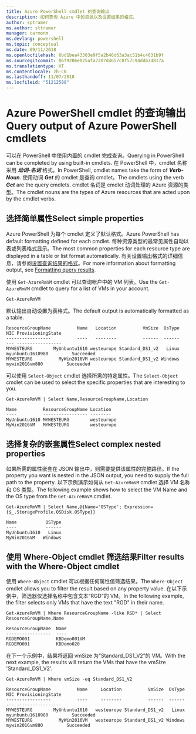 ```yaml
---
title: Azure PowerShell cmdlet 的查询输出
description: 如何查询 Azure 中的资源以及设置结果的格式。
author: sptramer
ms.author: sttramer
manager: carmonm
ms.devlang: powershell
ms.topic: conceptual
ms.date: 09/11/2018
ms.openlocfilehash: 6bd1bea43303e9f5a2b46d63a3ac51b4c4031b9f
ms.sourcegitcommit: 06f9206e025afa7207d4657c8f57c94ddb74817a
ms.translationtype: HT
ms.contentlocale: zh-CN
ms.lasthandoff: 11/07/2018
ms.locfileid: "51212588"
---
```

# <a name="query-output-of-azure-powershell-cmdlets"></a><span data-ttu-id="b02cf-103">Azure PowerShell cmdlet 的查询输出</span><span class="sxs-lookup"><span data-stu-id="b02cf-103">Query output of Azure PowerShell cmdlets</span></span>

<span data-ttu-id="b02cf-104">可以在 PowerShell 中使用内置的 cmdlet 完成查询。</span><span class="sxs-lookup"><span data-stu-id="b02cf-104">Querying in PowerShell can be completed by using built-in cmdlets.</span></span> <span data-ttu-id="b02cf-105">在 PowerShell 中，cmdlet 名称采用 **_动词-名词_** 格式。</span><span class="sxs-lookup"><span data-stu-id="b02cf-105">In PowerShell, cmdlet names take the form of **_Verb-Noun_**.</span></span> <span data-ttu-id="b02cf-106">使用动词 **_Get_** 的 cmdlet 是查询 cmdlet。</span><span class="sxs-lookup"><span data-stu-id="b02cf-106">The cmdlets using the verb **_Get_** are the query cmdlets.</span></span> <span data-ttu-id="b02cf-107">cmdlet 名词是 cmdlet 动词处理的 Azure 资源的类型。</span><span class="sxs-lookup"><span data-stu-id="b02cf-107">The cmdlet nouns are the types of Azure resources that are acted upon by the cmdlet verbs.</span></span>

## <a name="select-simple-properties"></a><span data-ttu-id="b02cf-108">选择简单属性</span><span class="sxs-lookup"><span data-stu-id="b02cf-108">Select simple properties</span></span>

<span data-ttu-id="b02cf-109">Azure PowerShell 为每个 cmdlet 定义了默认格式。</span><span class="sxs-lookup"><span data-stu-id="b02cf-109">Azure PowerShell has default formatting defined for each cmdlet.</span></span> <span data-ttu-id="b02cf-110">每种资源类型的最常见属性自动以表或列表格式显示。</span><span class="sxs-lookup"><span data-stu-id="b02cf-110">The most common properties for each resource type are displayed in a table or list format automatically.</span></span> <span data-ttu-id="b02cf-111">有关设置输出格式的详细信息，请参阅[设置查询结果的格式](formatting-output.md)。</span><span class="sxs-lookup"><span data-stu-id="b02cf-111">For more information about formatting output, see [Formatting query results](formatting-output.md).</span></span>

<span data-ttu-id="b02cf-112">使用 `Get-AzureRmVM` cmdlet 可以查询帐户中的 VM 列表。</span><span class="sxs-lookup"><span data-stu-id="b02cf-112">Use the `Get-AzureRmVM` cmdlet to query for a list of VMs in your account.</span></span>

```azurepowershell-interactive
Get-AzureRmVM
```

<span data-ttu-id="b02cf-113">默认输出自动设置为表格式。</span><span class="sxs-lookup"><span data-stu-id="b02cf-113">The default output is automatically formatted as a table.</span></span>

```output
ResourceGroupName          Name   Location          VmSize  OsType              NIC ProvisioningState
-----------------          ----   --------          ------  ------              --- -----------------
MYWESTEURG        MyUnbuntu1610 westeurope Standard_DS1_v2   Linux myunbuntu1610980         Succeeded
MYWESTEURG          MyWin2016VM westeurope Standard_DS1_v2 Windows   mywin2016vm880         Succeeded
```

<span data-ttu-id="b02cf-114">可以使用 `Select-Object` cmdlet 选择所需的特定属性。</span><span class="sxs-lookup"><span data-stu-id="b02cf-114">The `Select-Object` cmdlet can be used to select the specific properties that are interesting to you.</span></span>

```azurepowershell-interactive
Get-AzureRmVM | Select Name,ResourceGroupName,Location
```

```output
Name          ResourceGroupName Location
----          ----------------- --------
MyUnbuntu1610 MYWESTEURG        westeurope
MyWin2016VM   MYWESTEURG        westeurope
```

## <a name="select-complex-nested-properties"></a><span data-ttu-id="b02cf-115">选择复杂的嵌套属性</span><span class="sxs-lookup"><span data-stu-id="b02cf-115">Select complex nested properties</span></span>

<span data-ttu-id="b02cf-116">如果所需的属性嵌套在 JSON 输出中，则需要提供该属性的完整路径。</span><span class="sxs-lookup"><span data-stu-id="b02cf-116">If the property you want is nested in the JSON output, you need to supply the full path to the property.</span></span> <span data-ttu-id="b02cf-117">以下示例演示如何从 `Get-AzureRmVM` cmdlet 选择 VM 名称和 OS 类型。</span><span class="sxs-lookup"><span data-stu-id="b02cf-117">The following example shows how to select the VM Name and the OS type from the `Get-AzureRmVM` cmdlet.</span></span>

```azurepowershell-interactive
Get-AzureRmVM | Select Name,@{Name='OSType'; Expression={$_.StorageProfile.OSDisk.OSType}}
```

```output
Name           OSType
----           ------
MyUnbuntu1610   Linux
MyWin2016VM   Windows
```

## <a name="filter-results-with-the-where-object-cmdlet"></a><span data-ttu-id="b02cf-118">使用 Where-Object cmdlet 筛选结果</span><span class="sxs-lookup"><span data-stu-id="b02cf-118">Filter results with the Where-Object cmdlet</span></span>

<span data-ttu-id="b02cf-119">使用 `Where-Object` cmdlet 可以根据任何属性值筛选结果。</span><span class="sxs-lookup"><span data-stu-id="b02cf-119">The `Where-Object` cmdlet allows you to filter the result based on any property value.</span></span> <span data-ttu-id="b02cf-120">在以下示例中，筛选器仅选择名称中包含文本“RGD”的 VM。</span><span class="sxs-lookup"><span data-stu-id="b02cf-120">In the following example, the filter selects only VMs that have the text "RGD" in their name.</span></span>

```azurepowershell-interactive
Get-AzureRmVM | Where ResourceGroupName -like RGD* | Select ResourceGroupName,Name
```

```output
ResourceGroupName  Name
-----------------  ----
RGDEMO001          KBDemo001VM
RGDEMO001          KBDemo020
```

<span data-ttu-id="b02cf-121">在下一个示例中，结果将返回 vmSize 为“Standard_DS1_V2”的 VM。</span><span class="sxs-lookup"><span data-stu-id="b02cf-121">With the next example, the results will return the VMs that have the vmSize 'Standard_DS1_V2'.</span></span>

```azurepowershell-interactive
Get-AzureRmVM | Where vmSize -eq Standard_DS1_V2
```

```output
ResourceGroupName          Name     Location          VmSize  OsType              NIC ProvisioningState
-----------------          ----     --------          ------  ------              --- -----------------
MYWESTEURG        MyUnbuntu1610   westeurope Standard_DS1_v2   Linux myunbuntu1610980         Succeeded
MYWESTEURG          MyWin2016VM   westeurope Standard_DS1_v2 Windows   mywin2016vm880         Succeeded
```